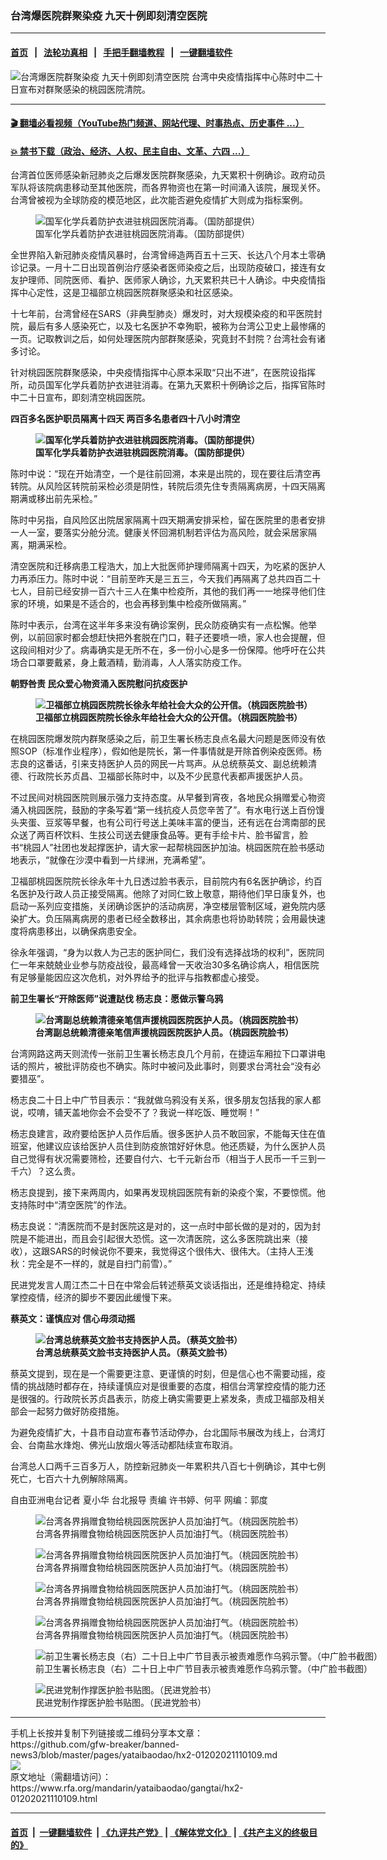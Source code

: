 ### 台湾爆医院群聚染疫   九天十例即刻清空医院
------------------------

#### [首页](https://github.com/gfw-breaker/banned-news3/blob/master/README.md) &nbsp;&nbsp;|&nbsp;&nbsp; [法轮功真相](https://github.com/begood0513/basic/blob/master/README.md)  &nbsp;&nbsp;|&nbsp;&nbsp; [手把手翻墙教程](https://github.com/gfw-breaker/guides/wiki)  &nbsp;&nbsp;|&nbsp;&nbsp; [一键翻墙软件](https://github.com/gfw-breaker/nogfw/blob/master/README.md)  



<div id="headerimg">
 <img alt="台湾爆医院群聚染疫   九天十例即刻清空医院" src="https://www.rfa.org/mandarin/yataibaodao/gangtai/hx2-01202021110109.html/@@images/c576c20d-8a62-4d3c-a2a5-96d88d83b395.jpeg" title="台湾爆医院群聚染疫   九天十例即刻清空医院"/>
 <span class="lead_image_caption">
  台湾中央疫情指挥中心陈时中二十日宣布对群聚感染的桃园医院清院。
 </span>
 <!-- zoomattribute -->
</div>

<hr/>


#### [ 🎬  翻墙必看视频（YouTube热门频道、网站代理、时事热点、历史事件 ...）](https://github.com/gfw-breaker/links/blob/master/banned.md)

#### [ 💥  禁书下载（政治、经济、人权、民主自由、文革、六四 ...）](https://github.com/gfw-breaker/books/blob/master/README.md)

<div id="storytext">
 <div class="sidebar">
 </div>
 <p>
  台湾首位医师感染新冠肺炎之后爆发医院群聚感染，九天累积十例确诊。政府动员军队将该院病患移动至其他医院，而各界物资也在第一时间涌入该院，展现关怀。台湾曾被视为全球防疫的模范地区，此次能否避免疫情扩大则成为指标案例。
 </p>
 <p>
  <figure class="image-richtext image-inline captioned" style="width:640px;">
   <img alt="国军化学兵着防护衣进驻桃园医院消毒。（国防部提供）" src="https://www.rfa.org/mandarin/yataibaodao/gangtai/hx2-01202021110109.html/2.jpeg/@@images/dc125bfc-3cbd-49cc-8608-4c391f2c4161.jpeg" title="2"/>
   <figcaption class="image-caption">
    国军化学兵着防护衣进驻桃园医院消毒。（国防部提供）
   </figcaption>
   <small>
   </small>
  </figure>
 </p>
 <p>
  全世界陷入新冠肺炎疫情风暴时，台湾曾缔造两百五十三天、长达八个月本土零确诊记录。一月十二日出现首例治疗感染者医师染疫之后，出现防疫破口，接连有女友护理师、同院医师、看护、医师家人确诊，九天累积共已十人确诊。中央疫情指挥中心定性，这是卫福部立桃园医院群聚感染和社区感染。
 </p>
 <p>
  十七年前，台湾曾经在SARS（非典型肺炎）爆发时，对大规模染疫的和平医院封院，最后有多人感染死亡，以及七名医护不幸殉职，被称为台湾公卫史上最惨痛的一页。记取教训之后，如何处理医院内部群聚感染，究竟封不封院？台湾社会有诸多讨论。
 </p>
 <p>
  针对桃园医院群聚感染，中央疫情指挥中心原本采取“只出不进”，在医院设指挥所，动员国军化学兵着防护衣进驻消毒。在第九天累积十例确诊之后，指挥官陈时中二十日宣布，即刻清空桃园医院。
 </p>
 <p>
  <strong>
   四百多名医护职员隔离十四天 两百多名患者四十八小时清空
  </strong>
 </p>
 <p>
  <strong>
   <figure class="image-richtext image-inline captioned" style="width:640px;">
    <img alt="国军化学兵着防护衣进驻桃园医院消毒。（国防部提供）" src="https://www.rfa.org/mandarin/yataibaodao/gangtai/hx2-01202021110109.html/3.jpeg/@@images/c5af7d94-06a6-438b-aecc-05d4ff652b37.jpeg" title="3"/>
    <figcaption class="image-caption">
     国军化学兵着防护衣进驻桃园医院消毒。（国防部提供）
    </figcaption>
    <small>
    </small>
   </figure>
  </strong>
 </p>
 <p>
  陈时中说：“现在开始清空，一个是往前回溯，本来是出院的，现在要往后清空再转院。从风险区转院前采检必须是阴性，转院后须先住专责隔离病房，十四天隔离期满或移出前先采检。”
 </p>
 <p>
  陈时中另指，自风险区出院居家隔离十四天期满安排采检，留在医院里的患者安排一人一室，要落实分舱分流。健康关怀回溯机制若评估为高风险，就会采居家隔离，期满采检。
 </p>
 <p>
  清空医院和迁移病患工程浩大，加上大批医师护理师隔离十四天，为吃紧的医护人力再添压力。陈时中说：“目前至昨天是三五三，今天我们再隔离了总共四百二十七人，目前已经安排一百六十三人在集中检疫所，其他的我们再一一地探寻他们住家的环境，如果是不适合的，也会再移到集中检疫所做隔离。”
 </p>
 <p>
  陈时中表示，台湾在这半年多来没有确诊案例，民众防疫确实有一点松懈。他举例，以前回家时都会想赶快把外套脱在门口，鞋子还要喷一喷，家人也会提醒，但这段间相对少了。病毒确实是无所不在，多一份小心是多一份保障。他呼吁在公共场合口罩要戴紧，身上戴酒精，勤消毒，人人落实防疫工作。
 </p>
 <p>
  <strong>
   朝野咎责 民众爱心物资涌入医院慰问抗疫医护
  </strong>
 </p>
 <p>
  <strong>
   <figure class="image-richtext image-inline captioned" style="width:640px;">
    <img alt="卫福部立桃园医院院长徐永年给社会大众的公开信。（桃园医院脸书）" src="https://www.rfa.org/mandarin/yataibaodao/gangtai/hx2-01202021110109.html/4.jpeg/@@images/4c715874-2ad3-45ce-bfd7-8c415c23e25d.jpeg" title="4"/>
    <figcaption class="image-caption">
     卫福部立桃园医院院长徐永年给社会大众的公开信。（桃园医院脸书）
    </figcaption>
    <small>
    </small>
   </figure>
  </strong>
 </p>
 <p>
  在桃园医院爆发院内群聚感染之后，前卫生署长杨志良点名最大问题是医师没有依照SOP（标准作业程序），假如他是院长，第一件事情就是开除首例染疫医师。杨志良的这番话，引来支持医护人员的网民一片骂声。从总统蔡英文、副总统赖清德、行政院长苏贞昌、卫福部长陈时中，以及不少民意代表都声援医护人员。
 </p>
 <p>
  不过民间对桃园医院则展示强力支持态度。从早餐到宵夜，各地民众捐赠爱心物资涌入桃园医院，鼓励的字条写着“第一线抗疫人员您辛苦了”。有水电行送上百份馒头夹蛋、豆浆等早餐，也有公司行号送上美味丰富的便当，还有远在台湾南部的民众送了两百杯饮料、生技公司送去健康食品等。更有手绘卡片、脸书留言，脸书“桃园人”社团也发起撑医护，请大家一起帮桃园医护加油。桃园医院在脸书感动地表示，“就像在沙漠中看到一片绿洲，充满希望”。
 </p>
 <p>
  卫福部桃园医院院长徐永年十九日透过脸书表示，目前院内有6名医护确诊，约百名医护及行政人员正接受隔离。他除了对同仁致上敬意，期待他们早日康复外，也启动一系列应变措施，关闭确诊医护的活动病房，净空楼层管制区域，避免院内感染扩大。负压隔离病房的患者已经全数移出，其余病患也将协助转院；会用最快速度将病患移出，以确保病患安全。
 </p>
 <p>
  徐永年强调，“身为以救人为己志的医护同仁，我们没有选择战场的权利”，医院同仁一年来兢兢业业参与防疫战役，最高峰曾一天收治30多名确诊病人，相信医院有足够量能因应这次危机，对外界给予的批评与指教都虚心接受。
 </p>
 <p>
  <strong>
   前卫生署长“开除医师”说遭跶伐 杨志良：愿做示警乌鸦
  </strong>
 </p>
 <p>
  <strong>
   <figure class="image-richtext image-inline captioned" style="width:640px;">
    <img alt="台湾副总统赖清德亲笔信声援桃园医院医护人员。（桃园医院脸书）" src="https://www.rfa.org/mandarin/yataibaodao/gangtai/hx2-01202021110109.html/6.jpeg/@@images/3b68c310-53ef-426e-8c98-b5c2dced9eb1.jpeg" title="6"/>
    <figcaption class="image-caption">
     台湾副总统赖清德亲笔信声援桃园医院医护人员。（桃园医院脸书）
    </figcaption>
    <small>
    </small>
   </figure>
  </strong>
 </p>
 <p>
  台湾网路这两天则流传一张前卫生署长杨志良几个月前，在捷运车厢拉下口罩讲电话的照片，被批评防疫也不确实。陈时中被问及此事时，则要求台湾社会“没有必要猎巫”。
 </p>
 <p>
  杨志良二十日上中广节目表示：“我就做乌鸦没有关系，很多朋友包括我的家人都说，哎唷，铺天盖地你会不会受不了？我说一样吃饭、睡觉啊！”
 </p>
 <p>
  杨志良建言，政府要给医护人员作后盾。很多医护人员不敢回家，不能每天住在值班室，他建议应该给医护人员住到防疫旅馆好好休息。他还质疑，为什么医护人员自己觉得有状况需要筛检，还要自付六、七千元新台币（相当于人民币一千三到一千六）？这么贵。
 </p>
 <p>
  杨志良提到，接下来两周内，如果再发现桃园医院有新的染疫个案，不要惊慌。他支持陈时中“清空医院”的作法。
 </p>
 <p>
  杨志良说：“清医院而不是封医院这是对的，这一点时中部长做的是对的，因为封院是不能进出，而且会引起很大恐慌。这一次清医院，这么多医院跳出来（接收），这跟SARS的时候说你不要来，我觉得这个很伟大、很伟大。（主持人王浅秋：完全是不一样的，就是自扫门前雪）。”
 </p>
 <p>
  民进党发言人周江杰二十日在中常会后转述蔡英文谈话指出，还是维持稳定、持续掌控疫情，经济的脚步不要因此缓慢下来。
 </p>
 <p>
  <strong>
   蔡英文：谨慎应对 信心毋须动摇
  </strong>
 </p>
 <p>
  <strong>
   <figure class="image-richtext image-inline captioned" style="width:480px;">
    <img alt="台湾总统蔡英文脸书支持医护人员。（蔡英文脸书）" src="https://www.rfa.org/mandarin/yataibaodao/gangtai/hx2-01202021110109.html/5.jpeg/@@images/e987e749-d04a-4e47-b0cc-c4b48254d304.jpeg" title="5"/>
    <figcaption class="image-caption">
     台湾总统蔡英文脸书支持医护人员。（蔡英文脸书）
    </figcaption>
    <small>
    </small>
   </figure>
  </strong>
 </p>
 <p>
  蔡英文提到，现在是一个需要更注意、更谨慎的时刻，但是信心也不需要动摇，疫情的挑战随时都存在，持续谨慎应对是很重要的态度，相信台湾掌控疫情的能力还是很强的。行政院长苏贞昌表示，防疫上确实需要更上紧发条，责成卫福部及相关部会一起努力做好防疫措施。
 </p>
 <p>
  为避免疫情扩大，十县市自动宣布春节活动停办，台北国际书展改为线上，台湾灯会、台南盐水烽炮、佛光山放烟火等活动都陆续宣布取消。
 </p>
 <p>
  台湾总人口两千三百多万人，防控新冠肺炎一年累积共八百七十例确诊，其中七例死亡，七百六十九例解除隔离。
 </p>
 <p>
  自由亚洲电台记者 夏小华 台北报导 责编 许书婷、何平 网编：郭度
 </p>
 <p>
  <figure class="image-richtext image-inline captioned" style="width:961px;">
   <img alt="台湾各界捐赠食物给桃园医院医护人员加油打气。（桃园医院脸书）" src="https://www.rfa.org/mandarin/yataibaodao/gangtai/hx2-01202021110109.html/7.png/@@images/e36b9bd4-4d50-4e7f-8dbc-3a1e80946dd0.png" title="7"/>
   <figcaption class="image-caption">
    台湾各界捐赠食物给桃园医院医护人员加油打气。（桃园医院脸书）
   </figcaption>
   <small>
   </small>
  </figure>
 </p>
 <p>
  <figure class="image-richtext image-inline captioned" style="width:960px;">
   <img alt="台湾各界捐赠食物给桃园医院医护人员加油打气。（桃园医院脸书）" src="https://www.rfa.org/mandarin/yataibaodao/gangtai/hx2-01202021110109.html/8.png/@@images/375bd335-7a50-45df-9df3-7245407cad33.png" title="8"/>
   <figcaption class="image-caption">
    台湾各界捐赠食物给桃园医院医护人员加油打气。（桃园医院脸书）
   </figcaption>
   <small>
   </small>
  </figure>
 </p>
 <p>
 </p>
 <p>
  <figure class="image-richtext image-inline captioned" style="width:961px;">
   <img alt="台湾各界捐赠食物给桃园医院医护人员加油打气。（桃园医院脸书）" src="https://www.rfa.org/mandarin/yataibaodao/gangtai/hx2-01202021110109.html/9.png/@@images/f28e21e6-0db9-449a-aa51-21ff237ba9ad.png" title="9"/>
   <figcaption class="image-caption">
    台湾各界捐赠食物给桃园医院医护人员加油打气。（桃园医院脸书）
   </figcaption>
   <small>
   </small>
  </figure>
 </p>
 <p>
  <figure class="image-richtext image-inline captioned" style="width:640px;">
   <img alt="台湾各界捐赠食物给桃园医院医护人员加油打气。（桃园医院脸书）" src="https://www.rfa.org/mandarin/yataibaodao/gangtai/hx2-01202021110109.html/10.jpeg/@@images/7a444b26-553a-4e2b-8d71-30d6fbf02ed9.jpeg" title="10"/>
   <figcaption class="image-caption">
    台湾各界捐赠食物给桃园医院医护人员加油打气。（桃园医院脸书）
   </figcaption>
   <small>
   </small>
  </figure>
 </p>
 <p>
  <figure class="image-richtext image-inline captioned" style="width:1280px;">
   <img alt="前卫生署长杨志良（右）二十日上中广节目表示被责难愿作乌鸦示警。（中广脸书截图）" src="https://www.rfa.org/mandarin/yataibaodao/gangtai/hx2-01202021110109.html/11.png/@@images/335ee7b6-9ffb-4051-bbc1-2f6fbeb8b7d6.png" title="11"/>
   <figcaption class="image-caption">
    前卫生署长杨志良（右）二十日上中广节目表示被责难愿作乌鸦示警。（中广脸书截图）
   </figcaption>
   <small>
   </small>
  </figure>
 </p>
 <p>
 </p>
 <p>
  <figure class="image-richtext image-inline captioned" style="width:480px;">
   <img alt="民进党制作撑医护脸书贴图。（民进党脸书）" src="https://www.rfa.org/mandarin/yataibaodao/gangtai/hx2-01202021110109.html/12.jpeg/@@images/9c7d1c29-ab37-4705-a5bb-7a4424bd4455.jpeg" title="12"/>
   <figcaption class="image-caption">
    民进党制作撑医护脸书贴图。（民进党脸书）
   </figcaption>
   <small>
   </small>
  </figure>
 </p>
 <p>
 </p>
</div>

<hr/>
手机上长按并复制下列链接或二维码分享本文章：<br/>
https://github.com/gfw-breaker/banned-news3/blob/master/pages/yataibaodao/hx2-01202021110109.md <br/>
<a href='https://github.com/gfw-breaker/banned-news3/blob/master/pages/yataibaodao/hx2-01202021110109.md'><img src='https://github.com/gfw-breaker/banned-news3/blob/master/pages/yataibaodao/hx2-01202021110109.md.png'/></a> <br/>
原文地址（需翻墙访问）：https://www.rfa.org/mandarin/yataibaodao/gangtai/hx2-01202021110109.html


------------------------
#### [首页](https://github.com/gfw-breaker/banned-news3/blob/master/README.md) &nbsp;|&nbsp; [一键翻墙软件](https://github.com/gfw-breaker/nogfw/blob/master/README.md) &nbsp;| [《九评共产党》](https://github.com/gfw-breaker/9ping.md/blob/master/README.md#九评之一评共产党是什么) | [《解体党文化》](https://github.com/gfw-breaker/jtdwh.md/blob/master/README.md) | [《共产主义的终极目的》](https://github.com/gfw-breaker/gczydzjmd.md/blob/master/README.md)


<img src='http://gfw-breaker.win/banned-news3/pages/yataibaodao/hx2-01202021110109.md' width='0px' height='0px'/>